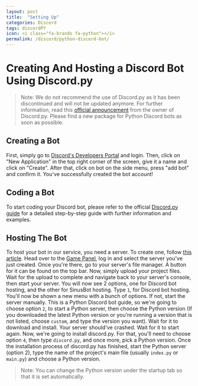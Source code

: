 ```yaml
---
layout: post
title:  "Setting Up"
categories: Discord
tags: discordPY
icon: <i class="fa-brands fa-python"></i>
permalink: /discord/python-discord-bot/
---
```


# Creating And Hosting a Discord Bot Using Discord.py

> Note: We do not recommend the use of Discord.py as it has been discontinued and will not be updated anymore. For further information, read this [official announcement](https://gist.github.com/Rapptz/4a2f62751b9600a31a0d3c78100287f1) from the owner of Discord.py.
Please find a new package for Python Discord bots as soon as possible.

## Creating a Bot
First, simply go to [Discord's Developers Portal](https://discord.com/developers/applications) and login. Then, click on "New Application" in the top right corner of the screen, give it a name and click on "Create". After that, click on bot on the side menu, press "add bot" and confirm it.
You've successfully created the bot account!

## Coding a Bot
To start coding your Discord bot, please refer to the official [Discord.py guide](https://discordpy.readthedocs.io) for a detailed step-by-step guide with further information and examples.

## Hosting The Bot
To host your bot in our service, you need a server. To create one, follow [this article](https://help.falixnodes.net/falix/general/getting-started/#creating-a-server). Head over to the [Game Panel](https://panel.falixnodes.net), log in and select the server you've just created. Once you're there, go to your server's file manager. A button for it can be found on the top bar. 
Now, simply upload your project files. Wait for the upload to complete and navigate back to your server's console, then start your server. 
You will now see 2 options, one for Discord bot hosting, and the other for SinusBot hosting. Type `1`, for Discord bot hosting. You'll now be shown a new menu with a bunch of options. If not, start the server manually. 
This is a Python Discord bot guide, so we're going to choose option `2`, to start a Python server, then choose the Python version (If you downloaded the latest Python version or you're running a version that is not listed, choose `custom`, and type the version you want). Wait for it to download and install.
Your server should've crashed. Wait for it to start again. Now, we're going to install discord.py. For that, you'll need to choose option `4`, then type `discord.py`, and once more, pick a Python version. Once the installation process of discord.py has finished, start the Python server (option 2), type the name of the project's main file (usually `index.py` or `main.py`) and choose a Python version.

> Note: You can change the Python version under the startup tab so that it is set automatically.
